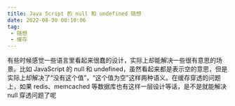 ```yaml
---
title: Java Script 的 null 和 undefined 随想
date: 2022-08-30 00:10:06
tag:
 - 随想
 - 缓存
---
```


有些时候感觉一些语言里看起来很蠢的设计，实际上却能解决一些很有意思的场景。比如 JavaScript 的 null 和 undefined，虽然看起来都是表示空的意思，但是实际上却解决了“没有这个值”，“这个值为空”这样两种语义。在缓存穿透的问题上，如果 redis、memcached 等数据库也有这样一层设计等话，是不是就能解决 null 穿透问题了呢
